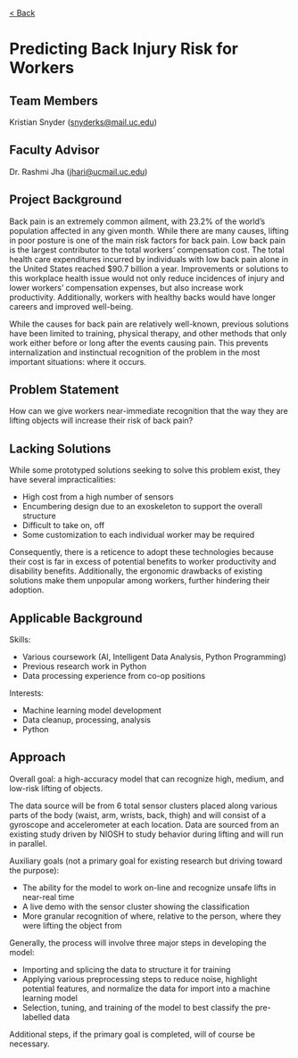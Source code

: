 [< Back](../README.md)

# Predicting Back Injury Risk for Workers

## Team Members

Kristian Snyder (snyderks@mail.uc.edu)

## Faculty Advisor

Dr. Rashmi Jha (jhari@ucmail.uc.edu)

## Project Background

Back pain is an extremely common ailment, with 23.2% of the world’s population
affected in any given month. While there are many causes, lifting in poor
posture is one of the main risk factors for back pain. Low back pain is the
largest contributor to the total workers’ compensation cost. The total health
care expenditures incurred by individuals with low back pain alone in the United
States reached $90.7 billion a year. Improvements or solutions to this workplace
health issue would not only reduce incidences of injury and lower workers’
compensation expenses, but also increase work productivity.  Additionally,
workers with healthy backs would have longer careers and improved well-being.

While the causes for back pain are relatively well-known, previous solutions
have been limited to training, physical therapy, and other methods that only
work either before or long after the events causing pain. This prevents
internalization and instinctual recognition of the problem in the most important
situations: where it occurs.

## Problem Statement

How can we give workers near-immediate recognition that the way they are lifting
objects will increase their risk of back pain?

## Lacking Solutions

While some prototyped solutions seeking to solve this problem exist, they have
several impracticalities:

- High cost from a high number of sensors
- Encumbering design due to an exoskeleton to support the overall structure
- Difficult to take on, off
- Some customization to each individual worker may be required

Consequently, there is a reticence to adopt these technologies because their
cost is far in excess of potential benefits to worker productivity and
disability benefits. Additionally, the ergonomic drawbacks of existing solutions
make them unpopular among workers, further hindering their adoption.

## Applicable Background

Skills:

- Various coursework (AI, Intelligent Data Analysis, Python Programming)
- Previous research work in Python
- Data processing experience from co-op positions

Interests:

- Machine learning model development
- Data cleanup, processing, analysis
- Python

## Approach

Overall goal: a high-accuracy model that can recognize high, medium, and
low-risk lifting of objects.

The data source will be from 6 total sensor clusters placed along various parts
of the body (waist, arm, wrists, back, thigh) and will consist of a gyroscope
and accelerometer at each location. Data are sourced from an existing study
driven by NIOSH to study behavior during lifting and will run in parallel.

Auxiliary goals (not a primary goal for existing research but driving toward the
purpose):

- The ability for the model to work on-line and recognize unsafe lifts in
  near-real time
- A live demo with the sensor cluster showing the classification
- More granular recognition of where, relative to the person, where they were
  lifting the object from

Generally, the process will involve three major steps in developing the model:

- Importing and splicing the data to structure it for training
- Applying various preprocessing steps to reduce noise, highlight potential
  features, and normalize the data for import into a machine learning model
- Selection, tuning, and training of the model to best classify the pre-labelled
  data

Additional steps, if the primary goal is completed, will of course be necessary.
